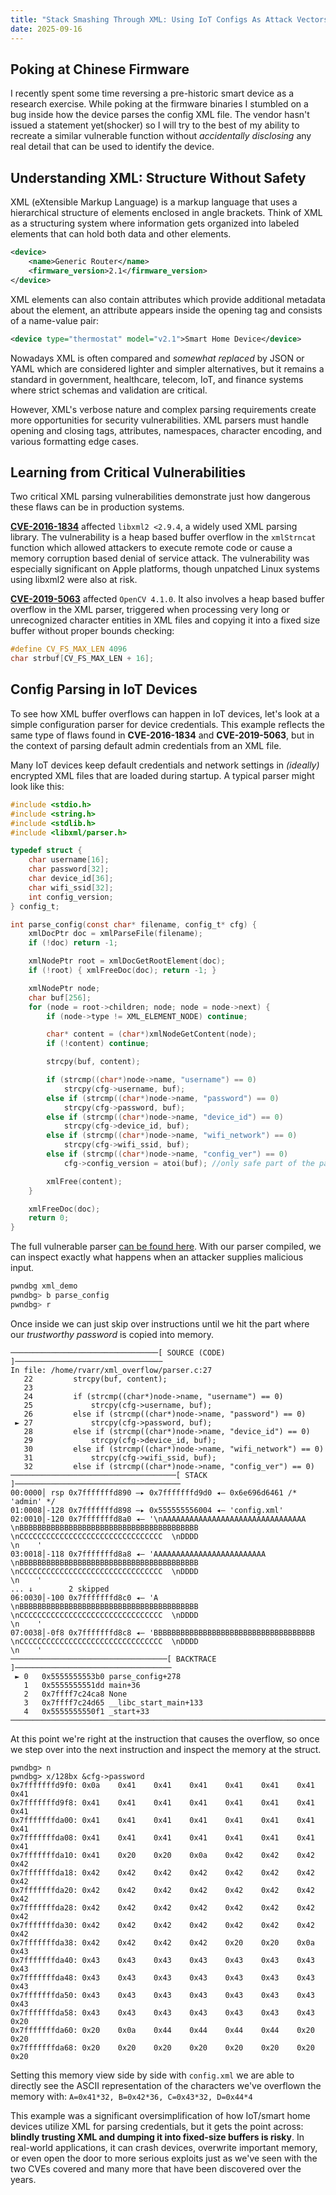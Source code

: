 ```yaml
---
title: "Stack Smashing Through XML: Using IoT Configs As Attack Vectors"
date: 2025-09-16
---
```

## Poking at Chinese Firmware
I recently spent some time reversing a pre-historic smart device as a research exercise. While poking at the firmware binaries I stumbled on a bug inside how the device parses the config XML file.
The vendor hasn't issued a statement yet(shocker) so I will try to the best of my ability to recreate a similar vulnerable function without *accidentally disclosing* any real detail that can be used to identify the device.

## Understanding XML: Structure Without Safety

XML (eXtensible Markup Language) is a markup language that uses a hierarchical structure of elements enclosed in angle brackets.
Think of XML as a structuring system where information gets organized into labeled elements that can hold both data and other elements.

```xml
<device>
	<name>Generic Router</name>
	<firmware_version>2.1</firmware_version>
</device>
```
XML elements can also contain attributes which provide additional metadata about the element, an attribute appears inside the opening tag and consists of a name-value pair:

```xml
<device type="thermostat" model="v2.1">Smart Home Device</device>
```

Nowadays XML is often compared and *somewhat replaced* by JSON or YAML which are considered lighter and simpler alternatives, but it remains a standard in government, healthcare, telecom, IoT, and finance systems where strict schemas and validation are critical.

However, XML's verbose nature and complex parsing requirements create more opportunities for security vulnerabilities. XML parsers must handle opening and closing tags, attributes, namespaces, character encoding, and various formatting edge cases.

## Learning from Critical Vulnerabilities

Two critical XML parsing vulnerabilities demonstrate just how dangerous these flaws can be in production systems.

[**CVE-2016-1834**](https://nvd.nist.gov/vuln/detail/cve-2016-1834) affected `libxml2 <2.9.4`, a widely used XML parsing library. The vulnerability is a heap based buffer overflow in the `xmlStrncat` function which allowed attackers to execute remote code or cause a memory corruption based denial of service attack. The vulnerability was especially significant on Apple platforms, though unpatched Linux systems using libxml2 were also at risk.

[**CVE-2019-5063**](https://nvd.nist.gov/vuln/detail/CVE-2019-5063) affected `OpenCV 4.1.0`. It also involves a heap based buffer overflow in the XML parser, triggered when processing very long or unrecognized character entities in XML files and copying it into a fixed size buffer without proper bounds checking:
```c
#define CV_FS_MAX_LEN 4096
char strbuf[CV_FS_MAX_LEN + 16];
```

## Config Parsing in IoT Devices
To see how XML buffer overflows can happen in IoT devices, let's look at a simple configuration parser for device credentials. This example reflects the same type of flaws found in **CVE-2016-1834** and **CVE-2019-5063**, but in the context of parsing default admin credentials from an XML file.

Many IoT devices keep default credentials and network settings in *(ideally)* encrypted XML files that are loaded during startup. A typical parser might look like this:

```c
#include <stdio.h>
#include <string.h>
#include <stdlib.h>
#include <libxml/parser.h>

typedef struct {
    char username[16];
    char password[32];
    char device_id[36];
    char wifi_ssid[32];
    int config_version;
} config_t;

int parse_config(const char* filename, config_t* cfg) {
    xmlDocPtr doc = xmlParseFile(filename);
    if (!doc) return -1;

    xmlNodePtr root = xmlDocGetRootElement(doc);
    if (!root) { xmlFreeDoc(doc); return -1; }

    xmlNodePtr node;
    char buf[256];
    for (node = root->children; node; node = node->next) {
        if (node->type != XML_ELEMENT_NODE) continue;

        char* content = (char*)xmlNodeGetContent(node);
        if (!content) continue;

        strcpy(buf, content);

        if (strcmp((char*)node->name, "username") == 0)
            strcpy(cfg->username, buf);
        else if (strcmp((char*)node->name, "password") == 0)
            strcpy(cfg->password, buf);
        else if (strcmp((char*)node->name, "device_id") == 0)
            strcpy(cfg->device_id, buf);
        else if (strcmp((char*)node->name, "wifi_network") == 0)
            strcpy(cfg->wifi_ssid, buf);
        else if (strcmp((char*)node->name, "config_ver") == 0)
            cfg->config_version = atoi(buf); //only safe part of the parser

        xmlFree(content);
    }

    xmlFreeDoc(doc);
    return 0;
}
```

The full vulnerable parser [can be found here](https://github.com/ran-var/xml_overflow).
With our parser compiled, we can inspect exactly what happens when an attacker supplies malicious input.
```sh
pwndbg xml_demo
pwndbg> b parse_config
pwndbg> r
```

Once inside we can just skip over instructions until we hit the part where our *trustworthy password* is copied into memory.

```
─────────────────────────────────[ SOURCE (CODE) ]─────────────────────────────────
In file: /home/rvarr/xml_overflow/parser.c:27
   22         strcpy(buf, content);
   23 
   24         if (strcmp((char*)node->name, "username") == 0)
   25             strcpy(cfg->username, buf);
   26         else if (strcmp((char*)node->name, "password") == 0)
 ► 27             strcpy(cfg->password, buf);
   28         else if (strcmp((char*)node->name, "device_id") == 0)
   29             strcpy(cfg->device_id, buf);
   30         else if (strcmp((char*)node->name, "wifi_network") == 0)
   31             strcpy(cfg->wifi_ssid, buf);
   32         else if (strcmp((char*)node->name, "config_ver") == 0)
─────────────────────────────────────[ STACK ]─────────────────────────────────────
00:0000│ rsp 0x7fffffffd890 —▸ 0x7fffffffd9d0 ◂— 0x6e696d6461 /* 'admin' */
01:0008│-128 0x7fffffffd898 —▸ 0x555555556004 ◂— 'config.xml'
02:0010│-120 0x7fffffffd8a0 ◂— '\nAAAAAAAAAAAAAAAAAAAAAAAAAAAAAAAA  \nBBBBBBBBBBBBBBBBBBBBBBBBBBBBBBBBBBBBBBBB  \nCCCCCCCCCCCCCCCCCCCCCCCCCCCCCCCC  \nDDDD                              \n    '
03:0018│-118 0x7fffffffd8a8 ◂— 'AAAAAAAAAAAAAAAAAAAAAAAAA  \nBBBBBBBBBBBBBBBBBBBBBBBBBBBBBBBBBBBBBBBB  \nCCCCCCCCCCCCCCCCCCCCCCCCCCCCCCCC  \nDDDD                              \n    '
... ↓        2 skipped
06:0030│-100 0x7fffffffd8c0 ◂— 'A  \nBBBBBBBBBBBBBBBBBBBBBBBBBBBBBBBBBBBBBBBB  \nCCCCCCCCCCCCCCCCCCCCCCCCCCCCCCCC  \nDDDD                              \n    '
07:0038│-0f8 0x7fffffffd8c8 ◂— 'BBBBBBBBBBBBBBBBBBBBBBBBBBBBBBBBBBBB  \nCCCCCCCCCCCCCCCCCCCCCCCCCCCCCCCC  \nDDDD                              \n    '
───────────────────────────────────[ BACKTRACE ]───────────────────────────────────
 ► 0   0x5555555553b0 parse_config+278
   1   0x5555555551dd main+36
   2   0x7ffff7c24ca8 None
   3   0x7ffff7c24d65 __libc_start_main+133
   4   0x5555555550f1 _start+33
───────────────────────────────────────────────────────────────────────────────────
```

At this point we're right at the instruction that causes the overflow, so once we step over into the next instruction and inspect the memory at the struct.

```
pwndbg> n
pwndbg> x/128bx &cfg->password
0x7fffffffd9f0:	0x0a	0x41	0x41	0x41	0x41	0x41	0x41	0x41
0x7fffffffd9f8:	0x41	0x41	0x41	0x41	0x41	0x41	0x41	0x41
0x7fffffffda00:	0x41	0x41	0x41	0x41	0x41	0x41	0x41	0x41
0x7fffffffda08:	0x41	0x41	0x41	0x41	0x41	0x41	0x41	0x41
0x7fffffffda10:	0x41	0x20	0x20	0x0a	0x42	0x42	0x42	0x42
0x7fffffffda18:	0x42	0x42	0x42	0x42	0x42	0x42	0x42	0x42
0x7fffffffda20:	0x42	0x42	0x42	0x42	0x42	0x42	0x42	0x42
0x7fffffffda28:	0x42	0x42	0x42	0x42	0x42	0x42	0x42	0x42
0x7fffffffda30:	0x42	0x42	0x42	0x42	0x42	0x42	0x42	0x42
0x7fffffffda38:	0x42	0x42	0x42	0x42	0x20	0x20	0x0a	0x43
0x7fffffffda40:	0x43	0x43	0x43	0x43	0x43	0x43	0x43	0x43
0x7fffffffda48:	0x43	0x43	0x43	0x43	0x43	0x43	0x43	0x43
0x7fffffffda50:	0x43	0x43	0x43	0x43	0x43	0x43	0x43	0x43
0x7fffffffda58:	0x43	0x43	0x43	0x43	0x43	0x43	0x43	0x20
0x7fffffffda60:	0x20	0x0a	0x44	0x44	0x44	0x44	0x20	0x20
0x7fffffffda68:	0x20	0x20	0x20	0x20	0x20	0x20	0x20	0x20
```

Setting this memory view side by side with `config.xml` we are able to directly see the ASCII representation of the characters we've overflown the memory with:
`A=0x41*32, B=0x42*36, C=0x43*32, D=0x44*4 `

This example was a significant oversimplification of how IoT/smart home devices utilize XML for parsing credentials, but it gets the point across: **blindly trusting XML and dumping it into fixed-size buffers is risky**. 
In real-world applications, it can crash devices, overwrite important memory, or even open the door to more serious exploits just as we've seen with the two CVEs covered and many more that have been discovered over the years.
